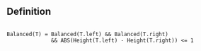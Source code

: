 ## Definition 

```

Balanced(T) = Balanced(T.left) && Balanced(T.right)
              && ABS(Height(T.left) - Height(T.right)) <= 1

```

